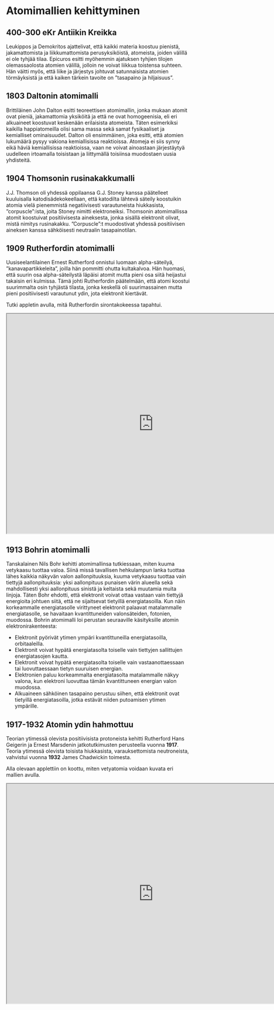 # Atomimallien kehittyminen

## 400-300 eKr Antiikin Kreikka
Leukippos ja Demokritos ajattelivat, että kaikki materia koostuu pienistä, jakamattomista ja liikkumattomista perusyksiköistä, atomeista, joiden välillä ei ole tyhjää tilaa. Epicuros esitti myöhemmin ajatuksen tyhjien tilojen olemassaolosta atomien välillä, jolloin ne voivat liikkua toistensa suhteen. Hän väitti myös, että liike ja järjestys johtuvat satunnaisista atomien törmäyksistä ja että kaiken tärkein tavoite on ”tasapaino ja hiljaisuus”.

## 1803 Daltonin atomimalli
Brittiläinen John Dalton esitti teoreettisen atomimallin, jonka mukaan atomit ovat pieniä, jakamattomia yksiköitä ja että ne ovat homogeenisia, eli eri alkuaineet koostuvat keskenään erilaisista atomeista. Täten esimerkiksi kaikilla happiatomeilla olisi sama massa sekä samat fysikaaliset ja kemialliset ominaisuudet. Dalton oli ensimmäinen, joka esitti, että atomien lukumäärä pysyy vakiona kemiallisissa reaktioissa. Atomeja ei siis synny eikä häviä kemiallisissa reaktioissa, vaan ne voivat ainoastaan järjestäytyä uudelleen irtoamalla toisistaan ja liittymällä toisiinsa muodostaen uusia yhdisteitä.

## 1904 Thomsonin rusinakakkumalli
J.J. Thomson oli yhdessä oppilaansa G.J. Stoney kanssa päätelleet kuuluisalla katodisädekokeellaan, että katodilta lähtevä säteily koostuikin atomia vielä pienemmistä negatiivisesti varautuneista hiukkasista, ”corpuscle”:ista, joita Stoney nimitti elektroneiksi.  Thomsonin atomimallissa atomit koostuivat positiivisesta aineksesta, jonka sisällä elektronit olivat, mistä nimitys rusinakakku. ”Corpuscle”:t muodostivat yhdessä positiivisen aineksen kanssa sähköisesti neutraalin tasapainotilan.

## 1909 Rutherfordin atomimalli
Uusiseelantilainen Ernest Rutherford onnistui luomaan alpha-säteilyä, ”kanavapartikkeleita”, joilla hän pommitti ohutta kultakalvoa. Hän huomasi, että suurin osa alpha-säteilystä läpäisi atomit mutta pieni osa siitä heijastui takaisin eri kulmissa. Tämä johti Rutherfordin päätelmään, että atomi koostui suurimmalta osin tyhjästä tilasta, jonka keskellä oli suurimassainen mutta pieni positiivisesti varautunut ydin, jota elektronit kiertävät.

Tutki appletin avulla, mitä Rutherfordin sirontakokeessa tapahtui.

<iframe src="https://phet.colorado.edu/sims/html/rutherford-scattering/latest/rutherford-scattering_fi.html"
        width="800"
        height="600"
        allowfullscreen>
</iframe>

## 1913 Bohrin atomimalli
Tanskalainen Nils Bohr kehitti atomimallinsa tutkiessaan, miten kuuma vetykaasu tuottaa valoa. Siinä missä tavallisen hehkulampun lanka tuottaa lähes kaikkia näkyvän valon aallonpituuksia, kuuma vetykaasu tuottaa vain tiettyjä aallonpituuksia: yksi aallonpituus punaisen värin alueella sekä mahdollisesti yksi aallonpituus sinistä ja keltaista sekä muutamia muita linjoja. Täten Bohr ehdotti, että elektronit voivat ottaa vastaan vain tiettyjä energioita johtuen siitä, että ne sijaitsevat tietyillä energiatasoilla. Kun näin korkeammalle energiatasolle virittyneet elektronit palaavat matalammalle energiatasolle, se havaitaan kvantittuneiden valonsäteiden, fotonien, muodossa.
Bohrin atomimalli loi perustan seuraaville käsityksille atomin elektronirakenteesta:
- Elektronit pyörivät ytimen ympäri kvantittuneilla energiatasoilla, orbitaaleilla.
- Elektronit voivat hypätä energiatasolta toiselle vain tiettyjen sallittujen energiatasojen kautta.
- Elektronit voivat hypätä energiatasolta toiselle vain vastaanottaessaan tai luovuttaessaan tietyn suuruisen energian.
- Elektronien paluu korkeammalta energiatasolta matalammalle näkyy valona, kun elektroni luovuttaa tämän kvantittuneen energian valon muodossa.
- Alkuaineen sähköinen tasapaino perustuu siihen, että elektronit ovat tietyillä energiatasoilla, jotka estävät niiden putoamisen ytimen ympärille.

## 1917-1932 Atomin ydin hahmottuu
Teorian ytimessä olevista positiivisista protoneista kehitti Rutherford Hans Geigerin ja Ernest Marsdenin jatkotutkimusten perusteella vuonna **1917**. Teoria ytimessä olevista toisista hiukkasista, varauksettomista neutroneista, vahvistui vuonna **1932** James Chadwickin toimesta.

Alla olevaan applettiin on koottu, miten vetyatomia voidaan kuvata eri mallien avulla.

<iframe src="https://phet.colorado.edu/sims/cheerpj/hydrogen-atom/latest/hydrogen-atom.html?simulation=hydrogen-atom&locale=fi"
        width="800"
        height="600"
        allowfullscreen>
</iframe>